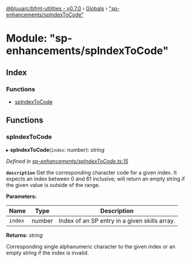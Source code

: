 [@bluuarc/bfmt-utilities - v0.7.0](../README.md) › [Globals](../globals.md) › ["sp-enhancements/spIndexToCode"](_sp_enhancements_spindextocode_.md)

# Module: "sp-enhancements/spIndexToCode"

## Index

### Functions

* [spIndexToCode](_sp_enhancements_spindextocode_.md#spindextocode)

## Functions

###  spIndexToCode

▸ **spIndexToCode**(`index`: number): *string*

*Defined in [sp-enhancements/spIndexToCode.ts:15](https://github.com/BluuArc/bfmt-utilities/blob/master/src/sp-enhancements/spIndexToCode.ts#L15)*

**`description`** Get the corresponding character code for a given index.
It expects an index between 0 and 61 inclusive; will return an empty string if
the given value is outside of the range.

**Parameters:**

Name | Type | Description |
------ | ------ | ------ |
`index` | number | Index of an SP entry in a given skills array. |

**Returns:** *string*

Corresponding single alphanumeric character to the given index
or an empty string if the index is invalid.

